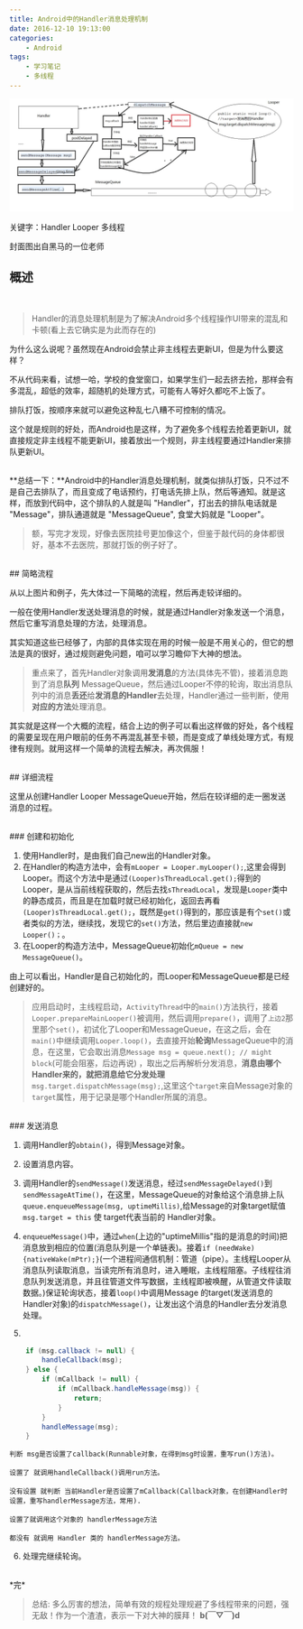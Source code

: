 ```yaml
---
title: Android中的Handler消息处理机制
date: 2016-12-10 19:13:00
categories:
	- Android
tags:
	- 学习笔记
	- 多线程
---
```


![Handler消息处理机制](/assets/img/cover/handler.jpg)

关键字：Handler Looper 多线程
<!-- more --> 
封面图出自黑马的一位老师
<br/>   
## 概述
<br/>

> Handler的消息处理机制是为了解决Android多个线程操作UI带来的混乱和卡顿(看上去它确实是为此而存在的)

为什么这么说呢？虽然现在Android会禁止非主线程去更新UI，但是为什么要这样？

不从代码来看，试想一哈，学校的食堂窗口，如果学生们一起去挤去抢，那样会有多混乱，超低的效率，超随机的处理方式，可能有人等好久都吃不上饭了。

排队打饭，按顺序来就可以避免这种乱七八糟不可控制的情况。

这个就是规则的好处，而Android也是这样，为了避免多个线程去抢着更新UI，就直接规定非主线程不能更新UI，接着放出一个规则，非主线程要通过Handler来排队更新UI。

<br/>
**总结一下：**Android中的Handler消息处理机制，就类似排队打饭，只不过不是自己去排队了，而且变成了电话预约，打电话先排上队，然后等通知。就是这样，而放到代码中，这个排队的人就是叫 "Handler"，打出去的排队电话就是 "Message"，排队通道就是 "MessageQueue", 食堂大妈就是 "Looper"。

> 额，写完才发现，好像去医院挂号更加像这个，但鉴于敲代码的身体都很好，基本不去医院，那就打饭的例子好了。

<br/>
## 简略流程
<br/>

从以上图片和例子，先大体过一下简略的流程，然后再走较详细的。

一般在使用Handler发送处理消息的时候，就是通过Handler对象发送一个消息，然后它重写消息处理的方法，处理消息。

其实知道这些已经够了，内部的具体实现在用的时候一般是不用关心的，但它的想法是真的很好，通过规则避免问题，咱可以学习瞻仰下大神的想法。

> 重点来了，首先Handler对象调用**发消息**的方法(具体先不管)，接着消息跑到了消息**队列** MessageQueue，然后通过Looper不停的轮询，取出消息队列中的消息**丢还**给**发消息的Handler**去处理，Handler通过一些判断，使用**对应的方法**处理消息。

其实就是这样一个大概的流程，结合上边的例子可以看出这样做的好处，各个线程的需要呈现在用户眼前的任务不再混乱甚至卡顿，而是变成了单线处理方式，有规律有规则。就用这样一个简单的流程去解决，再次佩服！

<br/>
## 详细流程
<br/>

这里从创建Handler Looper MessageQueue开始，然后在较详细的走一圈发送消息的过程。

<br/>
### 创建和初始化

1. 使用Handler时，是由我们自己new出的Handler对象。
2. 在Handler的构造方法中，会有`mLooper = Looper.myLooper();`,这里会得到Looper。而这个方法中是通过`(Looper)sThreadLocal.get();`得到的Looper，是从当前线程获取的，然后去找`sThreadLocal`，发现是`Looper`类中的静态成员，而且是在加载时就已经初始化，返回去再看`(Looper)sThreadLocal.get();`，既然是`get()`得到的，那应该是有个`set()`或者类似的方法，继续找，发现它的`set()`方法，然后里边直接就`new Looper()；`。
3. 在Looper的构造方法中，MessageQueue初始化`mQueue = new MessageQueue()`。

由上可以看出，Handler是自己初始化的，而Looper和MessageQueue都是已经创建好的。

> 应用启动时，主线程启动，`ActivityThread`中的`main()`方法执行，接着 `Looper.prepareMainLooper()`被调用，然后调用`prepare()`，调用了`上边2`那里那个`set()`，初试化了Looper和MessageQueue，在这之后，会在`main()`中继续调用`Looper.loop()`，去直接开始**轮询**MessageQueue中的消息，在这里，它会取出消息`Message msg = queue.next(); // might block`(可能会阻塞，后边再说)
，取出之后再解析分发消息，**消息由哪个Handler来的，就把消息给它分发处理**`msg.target.dispatchMessage(msg);`,这里这个`target`来自Message对象的`target`属性，用于记录是哪个Handler所属的消息。

<br/>
### 发送消息

1. 调用Handler的`obtain()`，得到Message对象。
2. 设置消息内容。
3. 调用Handler的`sendMessage()`发送消息，经过`sendMessageDelayed()`到`sendMessageAtTime()`，在这里，MessageQueue的对象给这个消息排上队`queue.enqueueMessage(msg, uptimeMillis)`,给Message的对象target赋值`msg.target = this` 使 target代表当前的 Handler对象。
4. `enqueueMessage()`中，通过`when`(上边的"uptimeMillis"指的是消息的时间)把消息放到相应的位置(消息队列是一个单链表)。接着`if (needWake) {nativeWake(mPtr);}`(一个进程间通信机制：管道（pipe）。主线程Looper从消息队列读取消息，当读完所有消息时，进入睡眠，主线程阻塞。子线程往消息队列发送消息，并且往管道文件写数据，主线程即被唤醒，从管道文件读取数据。)保证轮询状态，接着`loop()`中调用Message
的target(发送消息的Handler对象)的`dispatchMessage()`，让发出这个消息的Handler去分发消息处理。

5. 
```java
	if (msg.callback != null) {
		handleCallback(msg);
	} else {
		if (mCallback != null) {
			if (mCallback.handleMessage(msg)) {
				return;
			}
		}
		handleMessage(msg);
	}
```
	判断 msg是否设置了callback(Runnable对象，在得到msg时设置，重写run()方法)。

	设置了 就调用handleCallback()调用run方法。

	没有设置 就判断 当前Handler是否设置了mCallback(Callback对象，在创建Handler时设置，重写handlerMessage方法，常用).

	设置了就调用这个对象的 handlerMessage方法

	都没有 就调用 Handler 类的 handlerMessage方法。
	
6. 处理完继续轮询。

<br/>
*完*
<br/>

> 总结:
> 多么厉害的想法，简单有效的规程处理规避了多线程带来的问题，强无敌！作为一个渣渣，表示一下对大神的膜拜！ **b(￣▽￣)d**